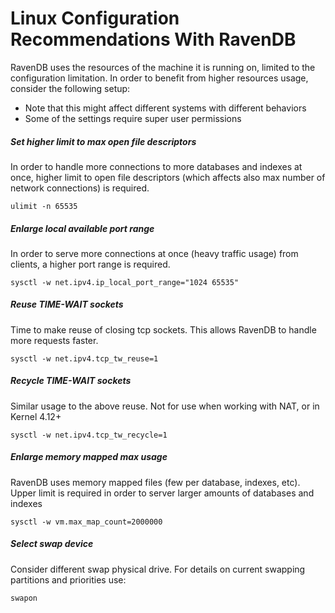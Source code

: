 # Linux Configuration Recommendations With RavenDB
RavenDB uses the resources of the machine it is running on, limited to the configuration limitation. In order to benefit from higher resources usage, consider the following setup:

* Note that this might affect different systems with different behaviors
* Some of the settings require super user permissions

##### Set higher limit to max open file descriptors
In order to handle more connections to more databases and indexes at once, higher limit to open file descriptors (which affects also max number of network connections) is required.

`ulimit -n 65535`
##### Enlarge local available port range
In order to serve more connections at once (heavy traffic usage) from clients, a higher port range is required.

`sysctl -w net.ipv4.ip_local_port_range="1024 65535"`
##### Reuse TIME-WAIT sockets
Time to make reuse of closing tcp sockets. This allows RavenDB to handle more requests faster.

`sysctl -w net.ipv4.tcp_tw_reuse=1`
##### Recycle TIME-WAIT sockets
Similar usage to the above reuse. Not for use when working with NAT, or in Kernel 4.12+

`sysctl -w net.ipv4.tcp_tw_recycle=1`
##### Enlarge memory mapped max usage
RavenDB uses memory mapped files (few per database, indexes, etc). Upper limit is required in order to server larger amounts of databases and indexes

`sysctl -w vm.max_map_count=2000000`
##### Select swap device
Consider different swap physical drive.
For details on current swapping partitions and priorities use:

`swapon`

